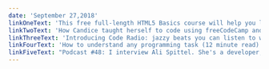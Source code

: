 ```yaml
---
date: 'September 27,2018'
linkOneText: 'This free full-length HTML5 Basics course will help you learn how to build your own website (2 hour watch): https://www.freecodecamp.org/n/j49MHj8uK'
linkTwoText: 'How Candice taught herself to code using freeCodeCamp and became a developer at Microsoft (8 minute read): https://forum.freecodecamp.org/t/228646'
linkThreeText: 'Introducing Code Radio: jazzy beats you can listen to while you code (24/7 music live stream): https://www.freecodecamp.org/n/OZ9MIh9Kr'
linkFourText: 'How to understand any programming task (12 minute read): https://www.freecodecamp.org/n/q3cxvAP77'
linkFiveText: "Podcast #48: I interview Ali Spittel. She's a developer, artist, and the creator of the Zen of Programming. We talk about how she learned to code, and how her passion for political journalism lead to her working in data visualization (56 minute listen in your Apple Podcasts app, or right here in your browser): https://www.freecodecamp.org/n/krk00lk24"
---
```

